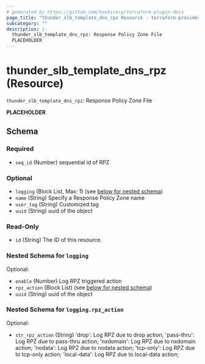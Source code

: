```yaml
---
# generated by https://github.com/hashicorp/terraform-plugin-docs
page_title: "thunder_slb_template_dns_rpz Resource - terraform-provider-thunder"
subcategory: ""
description: |-
  thunder_slb_template_dns_rpz: Response Policy Zone File
  PLACEHOLDER
---
```


# thunder_slb_template_dns_rpz (Resource)

`thunder_slb_template_dns_rpz`: Response Policy Zone File

__PLACEHOLDER__



<!-- schema generated by tfplugindocs -->
## Schema

### Required

- `seq_id` (Number) sequential id of RPZ

### Optional

- `logging` (Block List, Max: 1) (see [below for nested schema](#nestedblock--logging))
- `name` (String) Specify a Response Policy Zone name
- `user_tag` (String) Customized tag
- `uuid` (String) uuid of the object

### Read-Only

- `id` (String) The ID of this resource.

<a id="nestedblock--logging"></a>
### Nested Schema for `logging`

Optional:

- `enable` (Number) Log RPZ triggered action
- `rpz_action` (Block List) (see [below for nested schema](#nestedblock--logging--rpz_action))
- `uuid` (String) uuid of the object

<a id="nestedblock--logging--rpz_action"></a>
### Nested Schema for `logging.rpz_action`

Optional:

- `str_rpz_action` (String) 'drop': Log RPZ due to drop action; 'pass-thru': Log RPZ due to pass-thru action; 'nxdomain': Log RPZ due to nxdomain action; 'nodata': Log RPZ due to nodata action; 'tcp-only': Log RPZ due to tcp-only action; 'local-data': Log RPZ due to local-data action;


